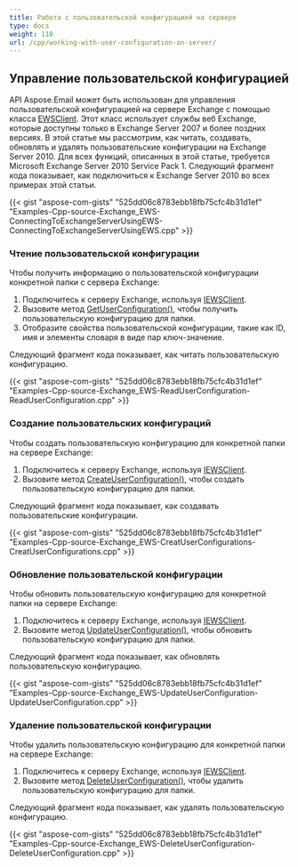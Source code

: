 ```yaml
---
title: Работа с пользовательской конфигурацией на сервере
type: docs
weight: 110
url: /cpp/working-with-user-configuration-on-server/
---
```


## **Управление пользовательской конфигурацией**
API Aspose.Email может быть использован для управления пользовательской конфигурацией на сервере Exchange с помощью класса [EWSClient](https://apireference.aspose.com/cpp/email/class/aspose.email.clients.exchange.web_service.e_w_s_client/). Этот класс использует службы веб Exchange, которые доступны только в Exchange Server 2007 и более поздних версиях. В этой статье мы рассмотрим, как читать, создавать, обновлять и удалять пользовательские конфигурации на Exchange Server 2010. Для всех функций, описанных в этой статье, требуется Microsoft Exchange Server 2010 Service Pack 1. Следующий фрагмент кода показывает, как подключиться к Exchange Server 2010 во всех примерах этой статьи.



{{< gist "aspose-com-gists" "525dd06c8783ebb18fb75cfc4b31d1ef" "Examples-Cpp-source-Exchange_EWS-ConnectingToExchangeServerUsingEWS-ConnectingToExchangeServerUsingEWS.cpp" >}}
### **Чтение пользовательской конфигурации**
Чтобы получить информацию о пользовательской конфигурации конкретной папки с сервера Exchange:

1. Подключитесь к серверу Exchange, используя [IEWSClient](https://apireference.aspose.com/cpp/email/class/aspose.email.clients.exchange.web_service.i_e_w_s_client/).
1. Вызовите метод [GetUserConfiguration()](https://apireference.aspose.com/cpp/email/class/aspose.email.clients.exchange.web_service.i_e_w_s_client/#a33a6fd6cd562b05c84b656a3c2515111), чтобы получить пользовательскую конфигурацию для папки.
1. Отобразите свойства пользовательской конфигурации, такие как ID, имя и элементы словаря в виде пар ключ-значение.

Следующий фрагмент кода показывает, как читать пользовательскую конфигурацию.



{{< gist "aspose-com-gists" "525dd06c8783ebb18fb75cfc4b31d1ef" "Examples-Cpp-source-Exchange_EWS-ReadUserConfiguration-ReadUserConfiguration.cpp" >}}
### **Создание пользовательских конфигураций**
Чтобы создать пользовательскую конфигурацию для конкретной папки на сервере Exchange:

1. Подключитесь к серверу Exchange, используя [IEWSClient](https://apireference.aspose.com/cpp/email/class/aspose.email.clients.exchange.web_service.i_e_w_s_client/).
1. Вызовите метод [CreateUserConfiguration()](https://apireference.aspose.com/cpp/email/class/aspose.email.clients.exchange.web_service.i_e_w_s_client/#a5dfcc5761b64ed0d0da8a6e45fc768db), чтобы создать пользовательскую конфигурацию для папки.

Следующий фрагмент кода показывает, как создавать пользовательские конфигурации.



{{< gist "aspose-com-gists" "525dd06c8783ebb18fb75cfc4b31d1ef" "Examples-Cpp-source-Exchange_EWS-CreatUserConfigurations-CreatUserConfigurations.cpp" >}}
### **Обновление пользовательской конфигурации**
Чтобы обновить пользовательскую конфигурацию для конкретной папки на сервере Exchange:

1. Подключитесь к серверу Exchange, используя [IEWSClient](https://apireference.aspose.com/cpp/email/class/aspose.email.clients.exchange.web_service.i_e_w_s_client/).
1. Вызовите метод [UpdateUserConfiguration()](https://apireference.aspose.com/cpp/email/class/aspose.email.clients.exchange.web_service.i_e_w_s_client/#a0abf4f3032f63918fca528cbf1d4418e), чтобы обновить пользовательскую конфигурацию для папки.

Следующий фрагмент кода показывает, как обновлять пользовательскую конфигурацию.



{{< gist "aspose-com-gists" "525dd06c8783ebb18fb75cfc4b31d1ef" "Examples-Cpp-source-Exchange_EWS-UpdateUserConfiguration-UpdateUserConfiguration.cpp" >}}
### **Удаление пользовательской конфигурации**
Чтобы удалить пользовательскую конфигурацию для конкретной папки на сервере Exchange:

1. Подключитесь к серверу Exchange, используя [IEWSClient](https://apireference.aspose.com/cpp/email/class/aspose.email.clients.exchange.web_service.i_e_w_s_client/).
1. Вызовите метод [DeleteUserConfiguration()](https://apireference.aspose.com/cpp/email/class/aspose.email.clients.exchange.web_service.i_e_w_s_client/#a7e0d6d6b432cf8db13af6638b639806c), чтобы удалить пользовательскую конфигурацию для папки.

Следующий фрагмент кода показывает, как удалять пользовательскую конфигурацию.



{{< gist "aspose-com-gists" "525dd06c8783ebb18fb75cfc4b31d1ef" "Examples-Cpp-source-Exchange_EWS-DeleteUserConfiguration-DeleteUserConfiguration.cpp" >}}